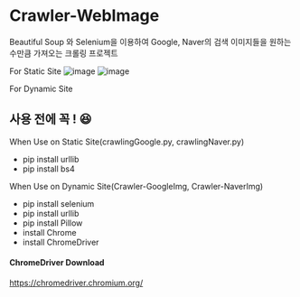# Crawler-WebImage
Beautiful Soup 와 Selenium을 이용하여 Google, Naver의 검색 이미지들을 원하는 수만큼 가져오는 크롤링 프로젝트

For Static Site
![image](https://user-images.githubusercontent.com/56578913/101244452-053e2b00-374a-11eb-88aa-7b50aa256ad1.png)
![image](https://user-images.githubusercontent.com/56578913/101244478-2141cc80-374a-11eb-924f-c559f6d4d9a8.png)

For Dynamic Site

## 사용 전에 꼭 ! 😆
When Use on Static Site(crawlingGoogle.py, crawlingNaver.py)
- pip install urllib
- pip install bs4

When Use on Dynamic Site(Crawler-GoogleImg, Crawler-NaverImg)
- pip install selenium
- pip install urllib
- pip install Pillow
- install Chrome
- install ChromeDriver

#### ChromeDriver Download
https://chromedriver.chromium.org/
